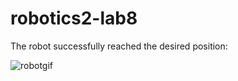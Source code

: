 # robotics2-lab8
The robot successfully reached the desired position:

![robotgif](https://user-images.githubusercontent.com/71342516/100538944-07414f00-325d-11eb-823c-808881e4fd46.gif)
